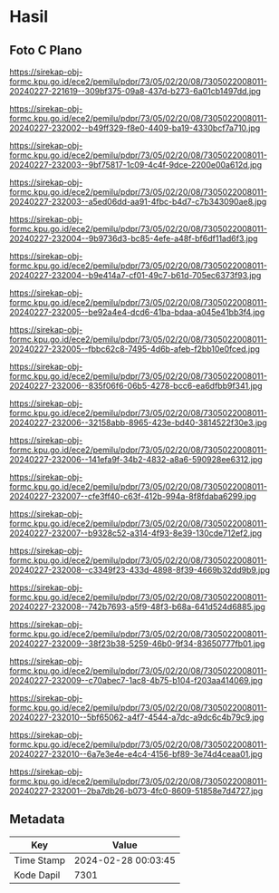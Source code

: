 # Hasil

## Foto C Plano

https://sirekap-obj-formc.kpu.go.id/ece2/pemilu/pdpr/73/05/02/20/08/7305022008011-20240227-221619--309bf375-09a8-437d-b273-6a01cb1497dd.jpg

https://sirekap-obj-formc.kpu.go.id/ece2/pemilu/pdpr/73/05/02/20/08/7305022008011-20240227-232002--b49ff329-f8e0-4409-ba19-4330bcf7a710.jpg

https://sirekap-obj-formc.kpu.go.id/ece2/pemilu/pdpr/73/05/02/20/08/7305022008011-20240227-232003--9bf75817-1c09-4c4f-9dce-2200e00a612d.jpg

https://sirekap-obj-formc.kpu.go.id/ece2/pemilu/pdpr/73/05/02/20/08/7305022008011-20240227-232003--a5ed06dd-aa91-4fbc-b4d7-c7b343090ae8.jpg

https://sirekap-obj-formc.kpu.go.id/ece2/pemilu/pdpr/73/05/02/20/08/7305022008011-20240227-232004--9b9736d3-bc85-4efe-a48f-bf6df11ad6f3.jpg

https://sirekap-obj-formc.kpu.go.id/ece2/pemilu/pdpr/73/05/02/20/08/7305022008011-20240227-232004--b9e414a7-cf01-49c7-b61d-705ec6373f93.jpg

https://sirekap-obj-formc.kpu.go.id/ece2/pemilu/pdpr/73/05/02/20/08/7305022008011-20240227-232005--be92a4e4-dcd6-41ba-bdaa-a045e41bb3f4.jpg

https://sirekap-obj-formc.kpu.go.id/ece2/pemilu/pdpr/73/05/02/20/08/7305022008011-20240227-232005--fbbc62c8-7495-4d6b-afeb-f2bb10e0fced.jpg

https://sirekap-obj-formc.kpu.go.id/ece2/pemilu/pdpr/73/05/02/20/08/7305022008011-20240227-232006--835f06f6-06b5-4278-bcc6-ea6dfbb9f341.jpg

https://sirekap-obj-formc.kpu.go.id/ece2/pemilu/pdpr/73/05/02/20/08/7305022008011-20240227-232006--32158abb-8965-423e-bd40-3814522f30e3.jpg

https://sirekap-obj-formc.kpu.go.id/ece2/pemilu/pdpr/73/05/02/20/08/7305022008011-20240227-232006--141efa9f-34b2-4832-a8a6-590928ee6312.jpg

https://sirekap-obj-formc.kpu.go.id/ece2/pemilu/pdpr/73/05/02/20/08/7305022008011-20240227-232007--cfe3ff40-c63f-412b-994a-8f8fdaba6299.jpg

https://sirekap-obj-formc.kpu.go.id/ece2/pemilu/pdpr/73/05/02/20/08/7305022008011-20240227-232007--b9328c52-a314-4f93-8e39-130cde712ef2.jpg

https://sirekap-obj-formc.kpu.go.id/ece2/pemilu/pdpr/73/05/02/20/08/7305022008011-20240227-232008--c3349f23-433d-4898-8f39-4669b32dd9b9.jpg

https://sirekap-obj-formc.kpu.go.id/ece2/pemilu/pdpr/73/05/02/20/08/7305022008011-20240227-232008--742b7693-a5f9-48f3-b68a-641d524d6885.jpg

https://sirekap-obj-formc.kpu.go.id/ece2/pemilu/pdpr/73/05/02/20/08/7305022008011-20240227-232009--38f23b38-5259-46b0-9f34-83650777fb01.jpg

https://sirekap-obj-formc.kpu.go.id/ece2/pemilu/pdpr/73/05/02/20/08/7305022008011-20240227-232009--c70abec7-1ac8-4b75-b104-f203aa414069.jpg

https://sirekap-obj-formc.kpu.go.id/ece2/pemilu/pdpr/73/05/02/20/08/7305022008011-20240227-232010--5bf65062-a4f7-4544-a7dc-a9dc6c4b79c9.jpg

https://sirekap-obj-formc.kpu.go.id/ece2/pemilu/pdpr/73/05/02/20/08/7305022008011-20240227-232010--6a7e3e4e-e4c4-4156-bf89-3e74d4ceaa01.jpg

https://sirekap-obj-formc.kpu.go.id/ece2/pemilu/pdpr/73/05/02/20/08/7305022008011-20240227-232001--2ba7db26-b073-4fc0-8609-51858e7d4727.jpg


## Metadata

| Key        | Value               |
| ---------- | ------------------- |
| Time Stamp | 2024-02-28 00:03:45 |
| Kode Dapil | 7301                |



